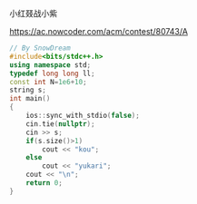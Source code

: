 小红叕战小紫

https://ac.nowcoder.com/acm/contest/80743/A

```cpp
// By SnowDream
#include<bits/stdc++.h>
using namespace std;
typedef long long ll;
const int N=1e6+10;
string s;
int main()
{
    ios::sync_with_stdio(false);
    cin.tie(nullptr);
    cin >> s;
    if(s.size()>1)
        cout << "kou";
    else
        cout << "yukari";
    cout << "\n";
    return 0;
}
```

